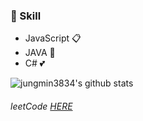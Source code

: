 <!--### 🤔 Info -->

### 💬 Skill
- JavaScript 📋
- JAVA 👏
- C# 💕

![jungmin3834's github stats](https://github-readme-stats.vercel.app/api?username=jungmin3834&show_icons=true&hide_border=true) 



###### leetCode [HERE](https://leetcode.com/_aid/)
